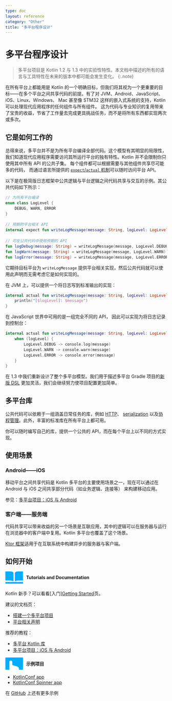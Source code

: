 ```yaml
---
type: doc
layout: reference
category: "Other"
title: "多平台程序设计"
---
```


# 多平台程序设计

> 多平台项目是 Kotlin 1.2 与 1.3 中的实验性特性。本文档中描述的所有的语言<!--
-->与工具特性在未来的版本中都可能会发生变化。
{:.note}

在所有平台上都能用是 Kotlin 的一个明确目标，但我们将其视为一个更重要的目标<!--
-->——在多个平台之间共享代码的前提。有了对 JVM、Android、JavaScript、iOS、Linux、Windows、
Mac 甚至像 STM32 这样的嵌入式系统的支持，Kotlin 可以处理现代应用程序的任何组件与所有组件。
这为代码与专业知识的复用带来了宝贵的收益，节省了工作量去完成更具<!--
-->挑战任务，而不是将所有东西都实现两次或多次。

## 它是如何工作的

总得来说，多平台并不是为所有平台编译全部代码。这个模型有其明显的<!--
-->局限性，我们知道现代应用程序需要访问<!--
-->其所运行平台的独有特性。Kotlin 并不会限制你只使用其中所有 API 的公共子集。
每个组件都可以根据需要与其他组件共享尽可能多的代码，
而通过语言所提供的 [`expect`/`actual` 机制](platform-specific-declarations.html)可以随时访问平台 API。

以下是在极简版日志框架中公共逻辑与平台逻辑之间代码共享与交互的<!--
-->示例。其公共代码如下所示：




```kotlin
// 为所有平台编译
enum class LogLevel {
    DEBUG, WARN, ERROR
}

// 预期的平台相关 API
internal expect fun writeLogMessage(message: String, logLevel: LogLevel)

// 可在公共代码中使用预期的 API
fun logDebug(message: String) = writeLogMessage(message, LogLevel.DEBUG)
fun logWarn(message: String) = writeLogMessage(message, LogLevel.WARN)
fun logError(message: String) = writeLogMessage(message, LogLevel.ERROR)
```



它期待目标平台为 `writeLogMessage` 提供平台相关实现，然后公共代码<!--
-->就可以使用此声明而无需考虑它是如何实现的。

在 JVM 上，可以提供一个将日志写到标准输出的实现：



```kotlin
internal actual fun writeLogMessage(message: String, logLevel: LogLevel) {
    println("[$logLevel]: $message")
}
```



在 JavaScript 世界中可用的是一组完全不同的 API，
因此可以实现为将日志记录到控制台：



```kotlin
internal actual fun writeLogMessage(message: String, logLevel: LogLevel) {
    when (logLevel) {
        LogLevel.DEBUG -> console.log(message)
        LogLevel.WARN -> console.warn(message)
        LogLevel.ERROR -> console.error(message)
    }
}
```



在 1.3 中我们重新设计了整个多平台模型。我们用于描述多平台 Gradle 项目的[新版 DSL](building-mpp-with-gradle.html)
更加灵活，我们会继续努力使项目配置更加简单。

## 多平台库

公共代码可以依赖于一组涵盖日常任务的库，例如 [HTTP](https://ktor.kotlincn.net/clients/http-client/multiplatform.html)、 [serialization](https://github.com/Kotlin/kotlinx.serialization) 以及[协程<!--
-->管理](https://github.com/Kotlin/kotlinx.coroutines)。此外，丰富的标准库在所有平台上都可用。

你可以随时编写<!--
-->自己的库，提供一个公共的 API，而在每个平台上以不同的方式实现。

## 使用场景

### Android——iOS

移动平台之间共享代码是 Kotlin 多平台的主要使用场景之一，现在<!--
-->可以通过在 Android 与 iOS 之间共享部分代码（如业务逻辑、连接等）
来构建移动应用。

参见：[多平台项目：iOS 与 Android](https://www.kotlincn.net/docs/tutorials/native/mpp-ios-android.html)

### 客户端——服务端

代码共享可以带来收益的另一个场景是互联应用，其中的逻辑可以<!--
-->在服务器与运行在浏览器中的客户端中复用。Kotlin 多平台也覆盖了<!--
-->这个场景。

[Ktor 框架](https://ktor.kotlincn.net/)适用于在互联系统中构建异步的服务器与客户端。

## 如何开始

<div style="display: flex; align-items: center; margin-bottom: 20px">
    <img src="/assets/images/landing/native/book.png" height="38p" width="55" style="margin-right: 10px;">
    <b>Tutorials and Documentation</b>
</div>

Kotlin 新手？可以看看[入门][Getting Started](basic-syntax.html)页。

建议的文档页：
- [搭建一个多平台项目](building-mpp-with-gradle.html#setting-up-a-multiplatform-project)
- [平台相关声明](platform-specific-declarations.html)

推荐的教程：
- [多平台 Kotlin 库](https://www.kotlincn.net/docs/tutorials/multiplatform-library.html)
- [多平台项目：iOS 与 Android](https://www.kotlincn.net/docs/tutorials/native/mpp-ios-android.html)

<div style="display: flex; align-items: center; margin-bottom: 10px;">
    <img src="/assets/images/landing/native/try.png" height="38p" width="55" style="margin-right: 10px;">
    <b>示例项目</b>
</div>

- [KotlinConf app](https://github.com/JetBrains/kotlinconf-app)
- [KotlinConf Spinner app](https://github.com/jetbrains/kotlinconf-spinner)

在 [GitHub](https://github.com/JetBrains/kotlin-examples) 上还有更多示例
